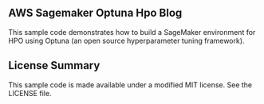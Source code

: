 ## AWS Sagemaker Optuna Hpo Blog

This sample code demonstrates how to build a SageMaker environment for HPO using Optuna (an open source hyperparameter tuning framework).

## License Summary

This sample code is made available under a modified MIT license. See the LICENSE file.
